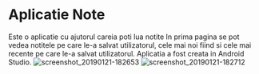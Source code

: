 # Aplicatie Note
Este o aplicatie cu ajutorul careia poti lua notite
In prima pagina se pot vedea notitele pe care le-a salvat utilizatorul,
cele mai noi fiind si cele mai recente pe care le-a salvat utilizatorul.
Aplicatia a fost creata in Android Studio.
![screenshot_20190121-182653](https://user-images.githubusercontent.com/44172400/51487311-a8326980-1dab-11e9-84b6-d2766cc04af1.png)
![screenshot_20190121-182712](https://user-images.githubusercontent.com/44172400/51487383-d617ae00-1dab-11e9-83b9-0b81086e4002.png)
